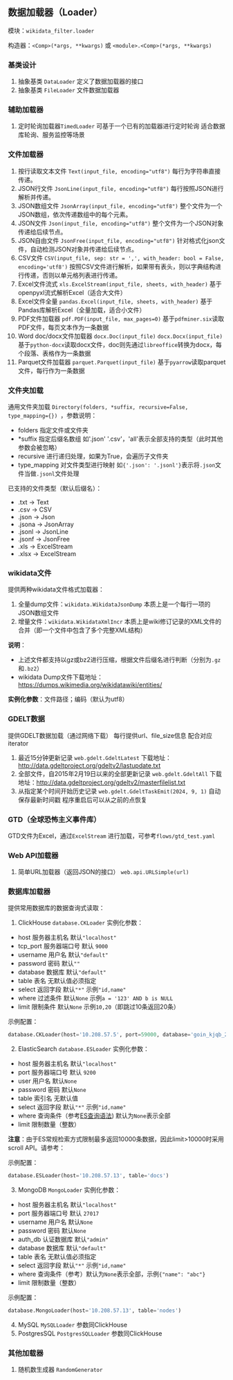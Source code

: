 ## 数据加载器（Loader）

模块：`wikidata_filter.loader`

构造器：`<Comp>(*args, **kwargs)` 或 `<module>.<Comp>(*args, **kwargs)`

### 基类设计
1. 抽象基类 `DataLoader` 定义了数据加载器的接口
2. 抽象基类 `FileLoader` 文件数据加载器

### 辅助加载器
1. 定时轮询加载器`TimedLoader` 可基于一个已有的加载器进行定时轮询 适合数据库轮询、服务监控等场景

### 文件加载器
1. 按行读取文本文件 `Text(input_file, encoding="utf8")` 每行为字符串直接传递。
2. JSON行文件 `JsonLine(input_file, encoding="utf8")` 每行按照JSON进行解析并传递。
3. JSON数组文件 `JsonArray(input_file, encoding="utf8")` 整个文件为一个JSON数组，依次传递数组中的每个元素。
4. JSON文件 `Json(input_file, encoding="utf8")` 整个文件为一个JSON对象传递给后续节点。
5. JSON自由文件 `JsonFree(input_file, encoding="utf8")` 针对格式化json文件，自动检测JSON对象并传递给后续节点。
6. CSV文件 `CSV(input_file, sep: str = ',', with_header: bool = False, encoding='utf8')` 按照CSV文件进行解析，如果带有表头，则以字典结构进行传递，否则以单元格列表进行传递。
7. Excel文件流式 `xls.ExcelStream(input_file, sheets, with_header)` 基于openpyxl流式解析Excel（适合大文件）
8. Excel文件全量 `pandas.Excel(input_file, sheets, with_header)` 基于Pandas库解析Excel（全量加载，适合小文件）
9. PDF文件加载器 `pdf.PDF(input_file, max_pages=0)` 基于`pdfminer.six`读取PDF文件，每页文本作为一条数据
10. Word doc/docx文件加载器 `docx.Doc(input_file)` `docx.Docx(input_file)` 基于`python-docx`读取docx文件，doc则先通过`libreoffice`转换为docx，每个段落、表格作为一条数据
11. Parquet文件加载器 `parquet.Parquet(input_file)` 基于`pyarrow`读取parquet文件，每行作为一条数据


### 文件夹加载
通用文件夹加载 `Directory(folders, *suffix, recursive=False, type_mapping={}) `，参数说明：
- folders 指定文件或文件夹 
- *suffix 指定后缀名数组 如'.json' '.csv'，'all'表示全部支持的类型（此时其他参数会被忽略）
- recursive 进行递归处理，如果为True，会遍历子文件夹
- type_mapping 对文件类型进行映射 如`{'.json': '.jsonl'}`表示将`.json`文件当做`.jsonl`文件处理

已支持的文件类型（默认后缀名）：
- .txt -> Text
- .csv -> CSV
- .json -> Json
- .jsona -> JsonArray
- .jsonl -> JsonLine
- .jsonf -> JsonFree
- .xls -> ExcelStream
- .xlsx -> ExcelStream

### wikidata文件
提供两种wikidata文件格式加载器：
1. 全量dump文件：`wikidata.WikidataJsonDump` 本质上是一个每行一项的JSON数组文件 
2. 增量文件：`wikidata.WikidataXmlIncr` 本质上是wiki修订记录的XML文件的合并（即一个文件中包含了多个完整XML结构）

**说明**：
- 上述文件都支持以gz或bz2进行压缩，根据文件后缀名进行判断（分别为`.gz`和`.bz2`）
- wikidata Dump文件下载地址：https://dumps.wikimedia.org/wikidatawiki/entities/

**实例化参数**：文件路径；编码（默认为utf8）

### GDELT数据
提供GDELT数据加载（通过网络下载） 每行提供url、file_size信息 配合对应iterator
1. 最近15分钟更新记录 `web.gdelt.GdeltLatest` 下载地址：http://data.gdeltproject.org/gdeltv2/lastupdate.txt
2. 全部文件，自2015年2月19日以来的全部更新记录 `web.gdelt.GdeltAll` 下载地址：http://data.gdeltproject.org/gdeltv2/masterfilelist.txt
3. 从指定某个时间开始历史记录 `web.gdelt.GdeltTaskEmit(2024, 9, 1)` 自动保存最新时间戳 程序重启后可以从之前的点恢复


### GTD（全球恐怖主义事件库）
GTD文件为Excel，通过`ExcelStream` 进行加载，可参考`flows/gtd_test.yaml`


### Web API加载器
1. 简单URL加载器（返回JSON的接口） `web.api.URLSimple(url)`


### 数据库加载器
提供常用数据库的数据查询式读取：
1. ClickHouse `database.CKLoader` 实例化参数：
- host 服务器主机名 默认`"localhost"`
- tcp_port 服务器端口号 默认 `9000`
- username 用户名 默认`"default"`
- password 密码 默认`""`
- database 数据库 默认`"default"`
- table 表名 无默认值必须指定
- select 返回字段 默认`"*"` 示例`"id,name"`
- where 过滤条件 默认`None` 示例`a = '123' AND b is NULL` 
- limit 限制条件 默认`None` 示例`10,20`（即跳过10条返回20条）

示例配置：
```python
database.CKLoader(host='10.208.57.5', port=59000, database='goin_kjqb_230202_v_3_0', table='entity_share_data_shard', select='mongo_id, name')
```

2. ElasticSearch `database.ESLoader` 实例化参数：
- host 服务器主机名 默认`"localhost"`
- port 服务器端口号 默认 `9200`
- user 用户名 默认`None`
- password 密码 默认`None`
- table 索引名 无默认值
- select 返回字段 默认`"*"` 示例`"id,name"`
- where 查询条件（参考[ES查询语法](http://)) 默认为`None`表示全部
- limit 限制数量（整数）

**注意**：由于ES常规检索方式限制最多返回10000条数据，因此limit>10000时采用scroll API。请参考：

示例配置：
```python
database.ESLoader(host='10.208.57.13', table='docs')
```

3. MongoDB `MongoLoader` 实例化参数：
- host 服务器主机名 默认`"localhost"`
- port 服务器端口号 默认 `27017`
- username 用户名 默认`None`
- password 密码 默认`None`
- auth_db 认证数据库 默认`"admin"`
- database 数据库 默认`"default"`
- table 表名 无默认值必须指定
- select 返回字段 默认`"*"` 示例`"id,name"`
- where 查询条件（参考）默认为`None`表示全部，示例`{"name": "abc"}` 
- limit 限制数量（整数）

示例配置：
```python
database.MongoLoader(host='10.208.57.13', table='nodes')
```

4. MySQL `MySQLLoader` 参数同ClickHouse
5. PostgresSQL `PostgresSQLLoader` 参数同ClickHouse


### 其他加载器

1. 随机数生成器 `RandomGenerator`
